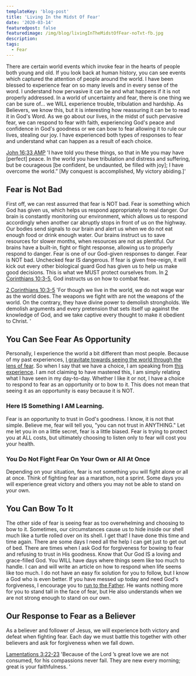```yaml
---
templateKey: 'blog-post'
title: 'Living In the Midst Of Fear'
date: '2020-03-14'
featuredpost: false
featuredimage: /img/blog/livingInTheMidstOfFear-noTxt-fb.jpg
description:
tags:
  - Fear
---
```


There are certain world events which invoke fear in the hearts of people both young and old. If you look back at human history, you can see events which captured the attention of people around the world. I have been blessed to experience fear on so many levels and in every sense of the word. I understand how pervasive it can be and what happens if it is not properly addressed. In a world of uncertainty and fear, there is one thing we can be sure of... we WILL experience trouble, tribulation and hardship. As Believers, we know this, but it is interesting how reassuring it can be to read it in God's Word. As we go about our lives, in the midst of such pervasive fear, we can respond to fear with faith, experiencing God's peace and confidence in God's goodness or we can bow to fear allowing it to rule our lives, stealing our joy. I have experienced both types of responses to fear and understand what can happen as a result of each choice.

[John 16:33 AMP](https://my.bible.com/bible/1588/JHN.16.33)
'I have told you these things, so that in Me you may have [perfect] peace. In the world you have tribulation and distress and suffering, but be courageous [be confident, be undaunted, be filled with joy]; I have overcome the world.” [My conquest is accomplished, My victory abiding.]'

## Fear is Not Bad

First off, we can rest assurred that fear is NOT bad. Fear is something which God has given us, which helps us respond appropriately to real danger. Our brain is constantly monitoring our environment, which allows us to respond accordingly when another car abruptly stops in front of us on the highway. Our bodies send signals to our brain and alert us when we do not eat enough food or drink enough water. Our brains instruct us to save resources for slower months, when resources are not as plentiful. Our brains have a built-in, fight or flight response, allowing us to properly respond to danger. Fear is one of our God-given responses to danger. Fear is NOT bad. Unchecked fear IS dangerous. If fear is given free-reign, it will kick out every other biological guard God has given us to help us make good decisions. This is what we MUST protect ourselves from. In [2 Corinthians 10:3-5](https://my.bible.com/bible/111/2CO.10.3-5), God instructs us on how to combat fear.

[2 Corinthians 10:3-5](https://my.bible.com/bible/111/2CO.10.3-5)
'For though we live in the world, we do not wage war as the world does. The weapons we fight with are not the weapons of the world. On the contrary, they have divine power to demolish strongholds. We demolish arguments and every pretension that sets itself up against the knowledge of God, and we take captive every thought to make it obedient to Christ. '

## You Can See Fear As Opportunity

Personally, I experience the world a bit different than most people. Because of my past experiences, [I gravitate towards seeing the world through the lens of fear](https://www.craigbooker.com/blog/all-consuming-fear/). So when I say that we have a choice, I am speaking from [this experience](https://www.craigbooker.com/blog/all-consuming-fear/). I am not claiming to have mastered this, I am simply relating what I have seen in my day-to-day. Whether I like it or not, I have a choice to respond to fear as an opportunity or to bow to it. This does not mean that seeing it as an opportunity is easy because it is NOT.

### Here IS Something I AM Learning.

Fear is an opportunity to trust in God's goodness. I know, it is not that simple. Believe me, fear will tell you, "you can not trust in ANYTHING." Let me let you in on a little secret, fear is a little biased. Fear is trying to protect you at ALL costs, but ultimately choosing to listen only to fear will cost you your health.

### You Do Not Fight Fear On Your Own or All At Once

Depending on your situation, fear is not something you will fight alone or all at once. Think of fighting fear as a marathon, not a sprint. Some days you will experience great victory and others you may not be able to stand on your own.

## You Can Bow To It

The other side of fear is seeing fear as too overwhelming and choosing to bow to it. Sometimes, our circumstances cause us to hide inside our shell much like a turtle rolled over on its shell. I get that! I have done this time and time again. There are some days I need all the help I can get just to get out of bed. There are times when I ask God for forgiveness for bowing to fear and refusing to trust in His goodness. Know that Our God IS a loving and grace-filled God. You WILL have days where things seem like too much to handle. I can and will write an article on how to respond when life seems like too much. I do not have an easy fix solution for you to follow, but I know a God who is even better. If you have messed up today and need God's forgiveness, I encourage you to [run to the Father](https://www.craigbooker.com/blog/run-to-the-father/). He wants nothing more for you to stand tall in the face of fear, but He also understands when we are not strong enough to stand on our own.

## Our Response to Fear as a Believer

As a believer and follower of Jesus, we will experience both victory and defeat when fighting fear. Each day we must battle this together with other believers and ask for forgiveness when we fall down.

[Lamentations 3:22-23](https://my.bible.com/bible/111/LAM.3.22-23)
'Because of the Lord ’s great love we are not consumed, for his compassions never fail. They are new every morning; great is your faithfulness. '
